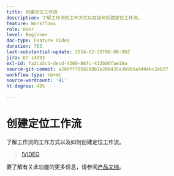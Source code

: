 ```yaml
---
title: 创建定位工作流
description: 了解工作流的工作方式以及如何创建定位工作流。
feature: Workflows
role: User
level: Beginner
doc-type: Feature Video
duration: 763
last-substantial-update: 2024-02-28T00:00:00Z
jira: KT-14393
exl-id: fa2ca5cd-decd-4360-86fc-412b06fae18a
source-git-commit: a20bff7850298b1a280435a369b5a9494bc2eb27
workflow-type: tm+mt
source-wordcount: '41'
ht-degree: 43%

---
```


# 创建定位工作流

了解工作流的工作方式以及如何创建定位工作流。

>[!VIDEO](https://video.tv.adobe.com/v/3425873/?learn=on)


要了解有关此功能的更多信息，请参阅[产品文档](https://experienceleague.adobe.com/docs/campaign-web/v8/wf/gs-workflows.html)。
